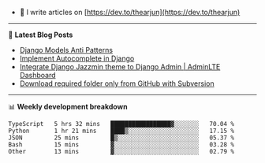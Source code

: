 <!-- ![My Profile Introduction Image](https://i.ibb.co/tLFZ15Q/gh.png) -->
- 📝 I write articles on [https://dev.to/thearjun](https://dev.to/thearjun)

-------

📕 **Latest Blog Posts**
<!-- BLOG-POST-LIST:START -->
- [Django Models Anti Patterns](https://dev.to/thearjun/django-models-anti-patterns-1ma1)
- [Implement Autocomplete in Django](https://dev.to/thearjun/implement-autocomplete-in-django-3h20)
- [Integrate Django Jazzmin theme to Django Admin | AdminLTE Dashboard](https://dev.to/thearjun/integrate-django-jazzmin-theme-to-django-admin-adminlte-dashboard-5aao)
- [Download required folder only from GitHub with Subversion](https://dev.to/thearjun/download-required-folder-only-from-github-with-subversion-2gpc)
<!-- BLOG-POST-LIST:END -->

-------

📊 **Weekly development breakdown**
<!--START_SECTION:waka-->

```text
TypeScript   5 hrs 32 mins   █████████████████▓░░░░░░░   70.04 %
Python       1 hr 21 mins    ████▒░░░░░░░░░░░░░░░░░░░░   17.15 %
JSON         25 mins         █▒░░░░░░░░░░░░░░░░░░░░░░░   05.37 %
Bash         15 mins         ▓░░░░░░░░░░░░░░░░░░░░░░░░   03.28 %
Other        13 mins         ▓░░░░░░░░░░░░░░░░░░░░░░░░   02.79 %
```

<!--END_SECTION:waka-->
<img src='https://profile-counter.glitch.me/thearjun/count.svg' width='0px'>

